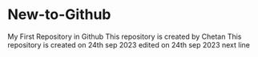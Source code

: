 # New-to-Github
My First Repository in Github
This repository is created by Chetan
This repository is created on 24th sep 2023
edited on 24th sep 2023
next line
